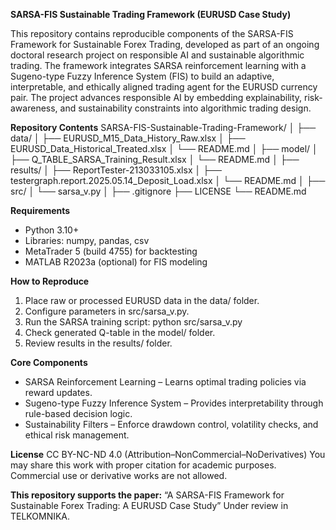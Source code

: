**SARSA-FIS Sustainable Trading Framework (EURUSD Case Study)**

This repository contains reproducible components of the SARSA-FIS Framework for Sustainable Forex Trading, developed as part of an ongoing doctoral research project on responsible AI and sustainable algorithmic trading. The framework integrates SARSA reinforcement learning with a Sugeno-type Fuzzy Inference System (FIS) to build an adaptive, interpretable, and ethically aligned trading agent for the EURUSD currency pair. The project advances responsible AI by embedding explainability, risk-awareness, and sustainability constraints into algorithmic trading design.

**Repository Contents**
SARSA-FIS-Sustainable-Trading-Framework/
│
├── data/
│   ├── EURUSD_M15_Data_History_Raw.xlsx
│   ├── EURUSD_Data_Historical_Treated.xlsx
│   └── README.md
│
├── model/
│   ├── Q_TABLE_SARSA_Training_Result.xlsx
│   └── README.md
│
├── results/
│   ├── ReportTester-213033105.xlsx
│   ├── testergraph.report.2025.05.14_Deposit_Load.xlsx
│   └── README.md
│
├── src/
│   └── sarsa_v.py
│
├── .gitignore
├── LICENSE
└── README.md

**Requirements**
- Python 3.10+
- Libraries: numpy, pandas, csv
- MetaTrader 5 (build 4755) for backtesting
- MATLAB R2023a (optional) for FIS modeling

**How to Reproduce**
1. Place raw or processed EURUSD data in the data/ folder.
2. Configure parameters in src/sarsa_v.py.
3. Run the SARSA training script: python src/sarsa_v.py
4. Check generated Q-table in the model/ folder.
5. Review results in the results/ folder.

**Core Components**
- SARSA Reinforcement Learning – Learns optimal trading policies via reward updates.
- Sugeno-type Fuzzy Inference System – Provides interpretability through rule-based decision logic.
- Sustainability Filters – Enforce drawdown control, volatility checks, and ethical risk management.

**License**
CC BY-NC-ND 4.0 (Attribution–NonCommercial–NoDerivatives)
You may share this work with proper citation for academic purposes.
Commercial use or derivative works are not allowed.

**This repository supports the paper:**
“A SARSA-FIS Framework for Sustainable Forex Trading: A EURUSD Case Study”
Under review in TELKOMNIKA.
